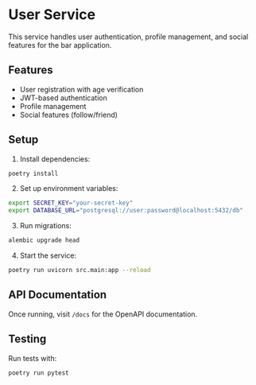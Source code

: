 # User Service

This service handles user authentication, profile management, and social features for the bar application.

## Features

- User registration with age verification
- JWT-based authentication
- Profile management
- Social features (follow/friend)

## Setup

1. Install dependencies:
```bash
poetry install
```

2. Set up environment variables:
```bash
export SECRET_KEY="your-secret-key"
export DATABASE_URL="postgresql://user:password@localhost:5432/db"
```

3. Run migrations:
```bash
alembic upgrade head
```

4. Start the service:
```bash
poetry run uvicorn src.main:app --reload
```

## API Documentation

Once running, visit `/docs` for the OpenAPI documentation.

## Testing

Run tests with:
```bash
poetry run pytest
```
